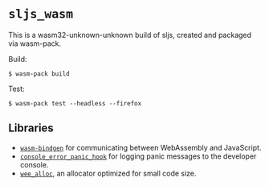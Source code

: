 # `sljs_wasm`

This is a wasm32-unknown-unknown build of sljs, created and packaged via wasm-pack.

Build: 

```console
$ wasm-pack build
```

Test:

```console
$ wasm-pack test --headless --firefox
```

## Libraries

* [`wasm-bindgen`](https://github.com/rustwasm/wasm-bindgen) for communicating
  between WebAssembly and JavaScript.
* [`console_error_panic_hook`](https://github.com/rustwasm/console_error_panic_hook)
  for logging panic messages to the developer console.
* [`wee_alloc`](https://github.com/rustwasm/wee_alloc), an allocator optimized
  for small code size.

